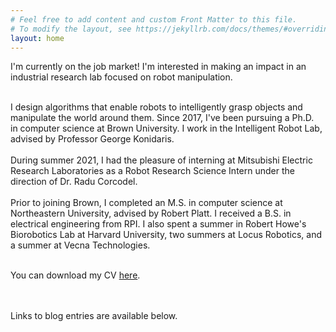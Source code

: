 ```yaml
---
# Feel free to add content and custom Front Matter to this file.
# To modify the layout, see https://jekyllrb.com/docs/themes/#overriding-theme-defaults
layout: home
---
```


<div style="width: 100%; overflow: hidden;">
    <div style="width: 500px; float: left;">  
      I'm currently on the job market! I'm interested in making an impact in an industrial research lab focused on robot manipulation.
      <br>
      <br>

  I design algorithms that enable robots to intelligently grasp objects and manipulate the world around them. Since 2017, I've been pursuing a Ph.D. in computer science at Brown University. I work in the Intelligent Robot Lab, advised by Professor George Konidaris.
  <br>
  <br>
  During summer 2021, I had the pleasure of interning at Mitsubishi Electric Research Laboratories as a Robot Research Science Intern under the direction of Dr. Radu Corcodel.
  <br>
  <br>
  Prior to joining Brown, I completed an M.S. in computer science at Northeastern University, advised by Robert Platt. I received a B.S. in electrical engineering from RPI. I also spent a summer in Robert Howe's Biorobotics Lab at Harvard University, two summers at Locus Robotics, and a summer at Vecna Technologies.
  <br>
  <br>

 You can download my CV <a href="{% link /assets/files/corsaro_cv.pdf %}"> here</a>.

 <br>
 <br>
 Links to blog entries are available below.
 <br>
 <br>

</div>
